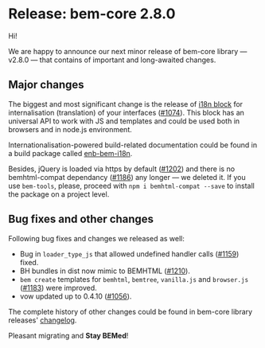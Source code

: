 # Release: bem-core 2.8.0

Hi!

We are happy to announce our next minor release of bem-core library — v2.8.0 — that contains of important and long-awaited changes.

## Major changes

The biggest and most significant change is the release of [i18n block](https://en.bem.info/libs/bem-core/v2.8.0/desktop/i18n/) for 
internalisation (translation) of your interfaces ([#1074](https://github.com/bem/bem-core/issues/1074)). This block has an universal 
API to work with JS and templates and could be used both in browsers and in node.js environment.

Internationalisation-powered build-related documentation could be found in a build package called [enb-bem-i18n](https://en.bem.info/tools/bem/enb-bem-i18n/readme/).

Besides, jQuery is loaded via https by default ([#1202](https://github.com/bem/bem-core/issues/1202)) and there 
is no bemhtml-compat dependancy ([#1186](https://github.com/bem/bem-core/issues/1186)) any longer — we deleted it. 
If you use `bem-tools`, please, proceed with `npm i bemhtml-compat --save` to install the package on a project level.

## Bug fixes and other changes

Following bug fixes and changes we released as well: 
* Bug in `loader_type_js` that allowed undefined handler calls ([#1159](https://github.com/bem/bem-core/pull/1159)) fixed.
* BH bundles in dist now mimic to BEMHTML ([#1210](https://github.com/bem/bem-core/issues/1210)).
* `bem create` templates for `bemhtml`, `bemtree`, `vanilla.js` and `browser.js` ([#1183](https://github.com/bem/bem-core/issues/1183)) were improved.
* vow updated up to 0.4.10 ([#1056](https://github.com/bem/bem-core/issues/1056)).

The complete history of other changes could be found in bem-core library releases' [changelog](https://en.bem.info/libs/bem-core/v2.8.0/changelog/#280).

Pleasant migrating and **Stay BEMed**!

